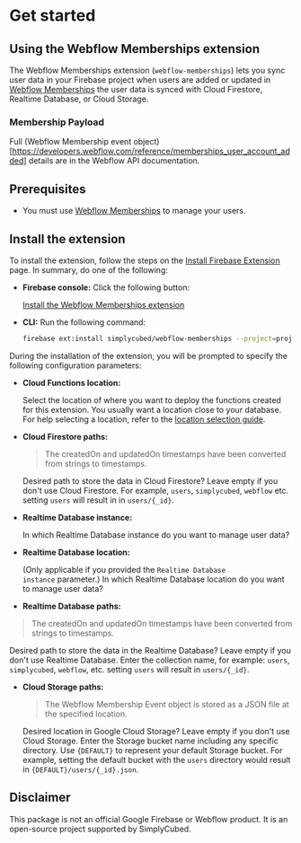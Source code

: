 # Get started

## Using the Webflow Memberships extension

The Webflow Memberships extension (`webflow-memberships`) lets you sync user data in your Firebase project when users are added or updated in [Webflow Memberships](https://webflow.com/memberships) the user data is synced with Cloud Firestore, Realtime Database, or Cloud Storage.

### Membership Payload

Full (Webflow Membership event object)[https://developers.webflow.com/reference/memberships_user_account_added] details are in the Webflow API documentation.

## Prerequisites

- You must use [Webflow Memberships](https://webflow.com/memberships) to manage your users.

## **Install the extension**

To install the extension, follow the steps on the [Install Firebase Extension](https://firebase.google.com/docs/extensions/install-extensions) page. In summary, do one of the following:

- **Firebase console:** Click the following button:

  [Install the Webflow Memberships extension](https://console.firebase.google.com/project/_/extensions/install?ref=simplycubed%2Fwebflow-memberships)

- **CLI:** Run the following command:

  ```bash
  firebase ext:install simplycubed/webflow-memberships --project=projectId-or-alias
  ```

During the installation of the extension, you will be prompted to specify the following configuration parameters:

- **Cloud Functions location:**

  Select the location of where you want to deploy the functions created for this extension. You usually want a location close to your database. For help selecting a location, refer to the [location selection guide](https://firebase.google.com/docs/functions/locations).

- **Cloud Firestore paths:**

  > The createdOn and updatedOn timestamps have been converted from strings to timestamps.

  Desired path to store the data in Cloud Firestore? Leave empty if you don't use Cloud Firestore. For example, `users`, `simplycubed`, `webflow` etc. setting `users` will result in in `users/{_id}`.

- **Realtime Database instance:**

  In which Realtime Database instance do you want to manage user data?

- **Realtime Database location:**

  (Only applicable if you provided the `Realtime Database instance` parameter.) In which Realtime Database location do you want to manage user data?

- **Realtime Database paths:**

> The createdOn and updatedOn timestamps have been converted from strings to timestamps.

Desired path to store the data in the Realtime Database? Leave empty if you don't use Realtime Database. Enter the collection name, for example: `users`, `simplycubed`, `webflow`, etc. setting `users` will result in `users/{_id}`.

- **Cloud Storage paths:**

  > The Webflow Membership Event object is stored as a JSON file at the specified location.

  Desired location in Google Cloud Storage? Leave empty if you don't use Cloud Storage. Enter the Storage bucket name including any specific directory. Use `{DEFAULT}` to represent your default Storage bucket. For example, setting the default bucket with the `users` directory would result in `{DEFAULT}/users/{_id}.json`.

## Disclaimer

This package is not an official Google Firebase or Webflow product. It is an open-source project supported by SimplyCubed.
